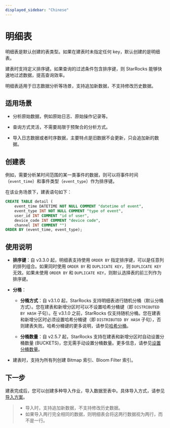 ```yaml
---
displayed_sidebar: "Chinese"
---
```


# 明细表

明细表是默认创建的表类型。如果在建表时未指定任何 key，默认创建的是明细表。

建表时支持定义排序键。如果查询的过滤条件包含排序键，则 StarRocks 能够快速地过滤数据，提高查询效率。

明细表适用于日志数据分析等场景，支持追加新数据，不支持修改历史数据。

## 适用场景

- 分析原始数据，例如原始日志、原始操作记录等。

- 查询方式灵活，不需要局限于预聚合的分析方式。

- 导入日志数据或者时序数据，主要特点是旧数据不会更新，只会追加新的数据。

## 创建表

例如，需要分析某时间范围的某一类事件的数据，则可以将事件时间（`event_time`）和事件类型（`event_type`）作为排序键。

在该业务场景下，建表语句如下：

```SQL
CREATE TABLE detail (
    event_time DATETIME NOT NULL COMMENT "datetime of event",
    event_type INT NOT NULL COMMENT "type of event",
    user_id INT COMMENT "id of user",
    device_code INT COMMENT "device code",
    channel INT COMMENT "")
ORDER BY (event_time, event_type);
```

## 使用说明

- **排序键**：自 v3.3.0 起，明细表支持使用 `ORDER BY` 指定排序键，可以是任意列的排列组合。如果同时使用 `ORDER BY` 和 `DUPLICATE KEY`，则 `DUPLICATE KEY` 无效。如果未使用 `ORDER BY` 和 `DUPLICATE KEY`，则默认选择表的前三列作为排序键。

- **分桶**：

  - **分桶方式**：自 v3.1.0 起，StarRocks 支持明细表进行随机分桶（默认分桶方式）。您在建表和新增分区时可以不设置哈希分桶键（即 `DISTRIBUTED BY HASH` 子句）。在  v3.1.0 之前，StarRocks 仅支持随机分桶。您在建表和新增分区时必须设置哈希分桶键（即 `DISTRIBUTED BY HASH` 子句），否则建表失败。哈希分桶键的更多说明，请参见[哈希分桶](../Data_distribution.md#哈希分桶)。

  - **分桶数量**：自 v2.5.7 起，StarRocks 支持在建表和新增分区时自动设置分桶数量 (BUCKETS)，您无需手动设置分桶数量。更多信息，请参见[设置分桶数量](../Data_distribution.md#设置分桶数量)。  

- 建表时，支持为所有列创建 Bitmap 索引、Bloom Filter 索引。

## 下一步

建表完成后，您可以创建多种导入作业，导入数据至表中。具体导入方式，请参见[导入方案](../../loading/loading_introduction/Loading_intro.md)。

> - 导入时，支持追加新数据，不支持修改历史数据。
> - 如果导入两行完全相同的数据，则明细表会将这两行数据视为两行，而不是一行。
